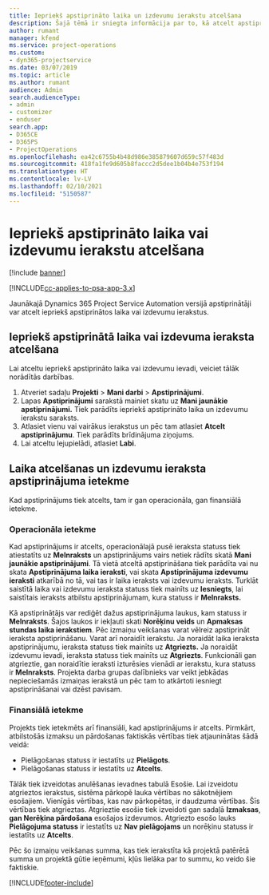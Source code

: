 ```yaml
---
title: Iepriekš apstiprināto laika un izdevumu ierakstu atcelšana
description: Šajā tēmā ir sniegta informācija par to, kā atcelt apstiprinātu projekta laiku un izmaksu darbību.
author: rumant
manager: kfend
ms.service: project-operations
ms.custom:
- dyn365-projectservice
ms.date: 03/07/2019
ms.topic: article
ms.author: rumant
audience: Admin
search.audienceType:
- admin
- customizer
- enduser
search.app:
- D365CE
- D365PS
- ProjectOperations
ms.openlocfilehash: ea42c6755b4b48d986e385879607d659c57f483d
ms.sourcegitcommit: 418fa1fe9d605b8faccc2d5dee1b04b4e753f194
ms.translationtype: HT
ms.contentlocale: lv-LV
ms.lasthandoff: 02/10/2021
ms.locfileid: "5150587"
---
```

# <a name="cancel-previously-approved-time-or-expense-entries"></a>Iepriekš apstiprināto laika vai izdevumu ierakstu atcelšana

[!include [banner](../includes/psa-now-project-operations.md)]

[!INCLUDE[cc-applies-to-psa-app-3.x](../includes/cc-applies-to-psa-app-3x.md)]

Jaunākajā Dynamics 365 Project Service Automation versijā apstiprinātāji var atcelt iepriekš apstiprinātos laika vai izdevumu ierakstus.

## <a name="cancel-a-previously-approved-time-or-expense-entry"></a>Iepriekš apstiprinātā laika vai izdevuma ieraksta atcelšana

Lai atceltu iepriekš apstiprināto laika vai izdevumu ievadi, veiciet tālāk norādītās darbības.

1. Atveriet sadaļu **Projekti** \> **Mani darbi** \> **Apstiprinājumi**.
2. Lapas **Apstiprinājumi** sarakstā mainiet skatu uz **Mani jaunākie apstiprinājumi.** Tiek parādīts iepriekš apstiprināto laika un izdevumu ierakstu saraksts.
3. Atlasiet vienu vai vairākus ierakstus un pēc tam atlasiet **Atcelt apstiprinājumu**. Tiek parādīts brīdinājuma ziņojums.
4. Lai atceltu lejupielādi, atlasiet **Labi**.

## <a name="understand-the-impact-of-canceling-a-time-or-expense-entry-approval"></a>Laika atcelšanas un izdevumu ieraksta apstiprinājuma ietekme

Kad apstiprinājums tiek atcelts, tam ir gan operacionāla, gan finansiālā ietekme.

### <a name="operational-impact"></a>Operacionāla ietekme

Kad apstiprinājums ir atcelts, operacionālajā pusē ieraksta statuss tiek atiestatīts uz **Melnraksts** un apstiprinājums vairs netiek rādīts skatā **Mani jaunākie apstiprinājumi**. Tā vietā atceltā apstiprināšana tiek parādīta vai nu skata **Apstiprinājuma laika ieraksti**, vai skata **Apstiprinājuma izdevumu ieraksti** atkarībā no tā, vai tas ir laika ieraksts vai izdevumu ieraksts. Turklāt saistītā laika vai izdevumu ieraksta statuss tiek mainīts uz **Iesniegts**, lai saistītais ieraksts atbilstu apstiprinājumam, kura statuss ir **Melnraksts.**

Kā apstiprinātājs var rediģēt dažus apstiprinājuma laukus, kam statuss ir **Melnraksts**. Šajos laukos ir iekļauti skati **Norēķinu veids** un **Apmaksas stundas laika ierakstiem**. Pēc izmaiņu veikšanas varat vēlreiz apstiprināt ieraksta apstiprināšanu. Varat arī noraidīt ierakstu. Ja noraidāt laika ieraksta apstiprinājumu, ieraksta statuss tiek mainīts uz **Atgriezts.** Ja noraidāt izdevumu ievadi, ieraksta statuss tiek mainīts uz **Atgriezts**. Funkcionāli gan atgrieztie, gan noraidītie ieraksti izturēsies vienādi ar ierakstu, kura statuss ir **Melnraksts**. Projekta darba grupas dalībnieks var veikt jebkādas nepieciešamās izmaiņas ierakstā un pēc tam to atkārtoti iesniegt apstiprināšanai vai dzēst pavisam.

### <a name="financial-impact"></a>Finansiālā ietekme

Projekts tiek ietekmēts arī finansiāli, kad apstiprinājums ir atcelts. Pirmkārt, atbilstošās izmaksu un pārdošanas faktiskās vērtības tiek atjauninātas šādā veidā:

- Pielāgošanas statuss ir iestatīts uz **Pielāgots**.
- Pielāgošanas statuss ir iestatīts uz **Atcelts**.

Tālāk tiek izveidotas anulēšanas ievadnes tabulā Esošie. Lai izveidotu atgrieztos ierakstus, sistēma pārkopē lauka vērtības no sākotnējiem esošajiem. Vienīgās vērtības, kas nav pārkopētas, ir daudzuma vērtības. Šīs vērtības tiek atgrieztas. Atgrieztie esošie tiek izveidoti gan sadaļā **Izmaksas**, **gan Nerēķina pārdošana** esošajos izdevumos. Atgriezto esošo lauks **Pielāgojuma statuss** ir iestatīts uz **Nav pielāgojams** un norēķinu statuss ir iestatīts uz **Atcelts**.

Pēc šo izmaiņu veikšanas summa, kas tiek ierakstīta kā projektā patērētā summa un projektā gūtie ieņēmumi, kļūs lielāka par to summu, ko veido šie faktiskie.


[!INCLUDE[footer-include](../includes/footer-banner.md)]